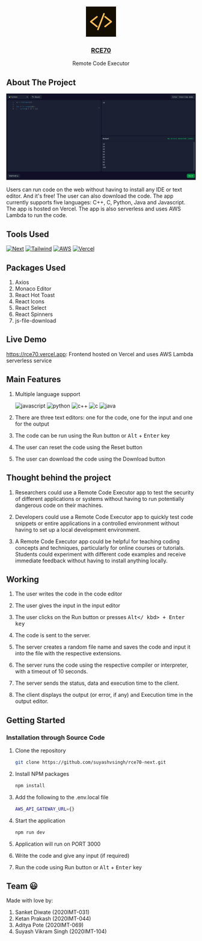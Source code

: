 <br />
<div align="center">
      <img src="public/images/logo.png" alt="Logo" height="80">

<h3 align="center">
  <a href="https://rce70.vercel.app/">
      RCE70
  </a>
</h3>

  <p align="center">
      Remote Code Executor
   <br />
</div>

## About The Project

[![Product Name Screen Shot][product-screenshot]](https://rce70.vercel.app/)

Users can run code on the web without having to install any IDE or text editor. And it's free! The user can also download the code. The app currently supports five languages: C++, C, Python, Java and Javascript. The app is hosted on Vercel. The app is also serverless and uses AWS Lambda to run the code.

## Tools Used

[![Next][next]][next-url]
[![Tailwind][tailwind]][tailwind-url]
[![AWS][aws]][aws-url]
[![Vercel][vercel]][vercel-url]

## Packages Used

1. Axios
2. Monaco Editor
3. React Hot Toast
4. React Icons
5. React Select
6. React Spinners
7. js-file-download

## Live Demo

https://rce70.vercel.app: Frontend hosted on Vercel and uses AWS Lambda serverless service

## Main Features

1. Multiple language support

    ![javascript]
    ![python]
    ![c++]
    ![c]
    ![java]

2. There are three text editors: one for the code, one for the input and one for the output

3. The code can be run using the Run button or <kbd>Alt</kbd> + <kbd>Enter</kbd> key

4. The user can reset the code using the Reset button

5. The user can download the code using the Download button

## Thought behind the project

1. Researchers could use a Remote Code Executor app to test the security of different applications or systems without having to run potentially dangerous code on their machines.

2. Developers could use a Remote Code Executor app to quickly test code snippets or entire applications in a controlled environment without having to set up a local development environment.

3. A Remote Code Executor app could be helpful for teaching coding concepts and techniques, particularly for online courses or tutorials. Students could experiment with different code examples and receive immediate feedback without having to install anything locally.

## Working

1. The user writes the code in the code editor

2. The user gives the input in the input editor

3. The user clicks on the Run button or presses <kbd>Alt</
   kbd> + <kbd>Enter</kbd> key

4. The code is sent to the server.

5. The server creates a random file name and saves the code
   and input it into the file with the respective extensions.

6. The server runs the code using the respective compiler or
   interpreter, with a timeout of 10 seconds.

7. The server sends the status, data and execution time to
   the client.

8. The client displays the output (or error, if any) and
   Execution time in the output editor.

## Getting Started

### Installation through Source Code

1. Clone the repository

    ```sh
    git clone https://github.com/suyashvsingh/rce70-next.git
    ```

2. Install NPM packages

    ```sh
    npm install
    ```
3. Add the following to the .env.local file
      ```sh
      AWS_API_GATEWAY_URL={}
      ```

3. Start the application

    ```sh
    npm run dev
    ```

4. Application will run on PORT 3000

5. Write the code and give any input (if required)

6. Run the code using Run button or <kbd>Alt</kbd> + <kbd>Enter</kbd> key

## Team 😃

Made with love by:

1. Sanket Diwate (2020IMT-031)
2. Ketan Prakash (2020IMT-044)
3. Aditya Pote (2020IMT-069)
4. Suyash Vikram Singh (2020IMT-104)

[product-screenshot]: public/images/HomePage.png
[next]: https://img.shields.io/badge/Next-black?style=for-the-badge&logo=next.js&logoColor=white
[next-url]: https://nextjs.org/
[tailwind]: https://img.shields.io/badge/tailwindcss-%2338B2AC.svg?style=for-the-badge&logo=tailwind-css&logoColor=white
[tailwind-url]: https://tailwindcss.com/
[aws]: https://img.shields.io/badge/AWS-%23FF9900.svg?style=for-the-badge&logo=amazon-aws&logoColor=white
[aws-url]: https://aws.amazon.com/
[vercel]: https://img.shields.io/badge/vercel-%23000000.svg?style=for-the-badge&logo=vercel&logoColor=white
[vercel-url]: https://www.vercel.com/
[c++]: https://img.shields.io/badge/c++-%2300599C.svg?style=for-the-badge&logo=c%2B%2B&logoColor=white
[c]: https://img.shields.io/badge/c-%2300599C.svg?style=for-the-badge&logo=c&logoColor=white
[python]: https://img.shields.io/badge/python-3670A0?style=for-the-badge&logo=python&logoColor=ffdd54
[javascript]: https://img.shields.io/badge/javascript-%23323330.svg?style=for-the-badge&logo=javascript&logoColor=%23F7DF1E
[java]: https://img.shields.io/badge/java-%23ED8B00.svg?style=for-the-badge&logo=java&logoColor=white
